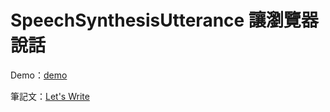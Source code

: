 # SpeechSynthesisUtterance 讓瀏覽器說話

Demo：[demo](https://auguston.github.io/letswrite-speech_synthesis_utterance-api/)

筆記文：[Let's Write](https://letswrite.tw/speech-synthesis-utterance/)
